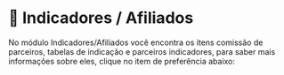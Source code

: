 # 👥 Indicadores / Afiliados

No módulo Indicadores/Afiliados você encontra os itens comissão de parceiros, tabelas de indicação e parceiros indicadores, para saber mais informações sobre eles, clique no item de preferência abaixo:

